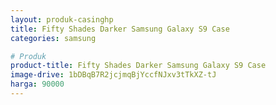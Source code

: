 ```yaml
---
layout: produk-casinghp
title: Fifty Shades Darker Samsung Galaxy S9 Case
categories: samsung

# Produk
product-title: Fifty Shades Darker Samsung Galaxy S9 Case
image-drive: 1bDBqB7R2jcjmqBjYccfNJxv3tTkXZ-tJ
harga: 90000
---
```

